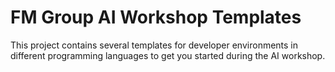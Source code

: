 # FM Group AI Workshop Templates

This project contains several templates for developer environments in different programming languages to get you started during the AI workshop.
